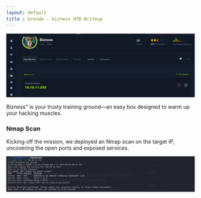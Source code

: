 ```yaml
---
layout: default
title : brenda - bizness HTB Writeup
---
```




![image](https://github.com/brenda87/brenda87.github.io/blob/main/assets/images/bizness/Screenshot%20(68).png)

Bizness" is your trusty training ground—an easy box designed to warm up your hacking muscles. 

### Nmap Scan
Kicking off the mission, we deployed an Nmap scan on the target IP, uncovering the open ports and exposed services. 

![image](https://github.com/brenda87/brenda87.github.io/blob/main/assets/images/bizness/Screenshot%20(27).png)


